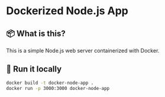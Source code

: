 # Dockerized Node.js App

## 📦 What is this?

This is a simple Node.js web server containerized with Docker.

## 🔧 Run it locally

```bash
docker build -t docker-node-app .
docker run -p 3000:3000 docker-node-app

